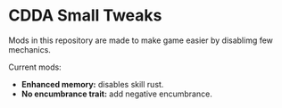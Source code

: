 # CDDA Small Tweaks

Mods in this repository are made to make game easier by disablimg few mechanics.

Current mods:
- **Enhanced memory:** disables skill rust.
- **No encumbrance trait:** add negative encumbrance.
